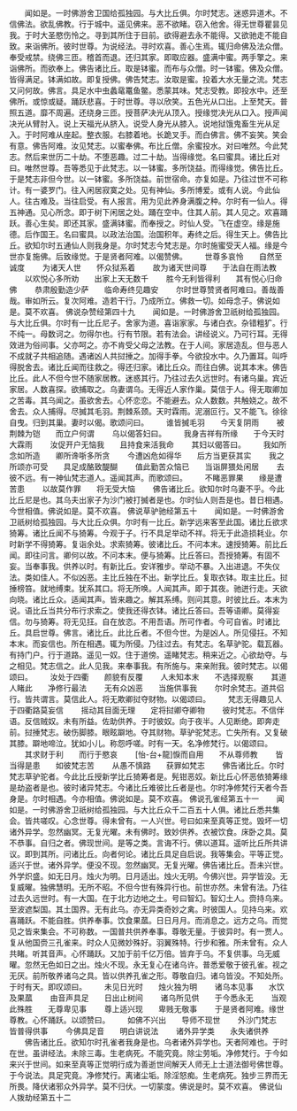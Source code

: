 <!-- { "loadSidebar": true } -->
　　闻如是。一时佛游舍卫国给孤独园。与大比丘俱。尔时梵志。迷惑异道术。不信佛法。欲乱佛教。行于城中。遥见佛来。恶不欲睹。窃入他舍。得无世尊瞿昙见我。于时大圣愍伤怜之。寻到其所住于目前。欲得避去永不能得。又欲驰走不能自致。来诣佛所。彼时世尊。为说经法。寻时欢喜。善心生焉。辄归命佛及法众僧。奉受戒禁。绕佛三匝。稽首而退。还归其家。即取应器。盛满中蜜。两手擎之。来诣佛所。而欲奉上。佛告诸比丘。取是钵蜜。而布与众僧。时一钵蜜。佛及众僧。皆得满足。钵满如故。即复授佛。佛告梵志。汝取是蜜。投着大水无量之流。梵志又问何故。佛言。具足水中虫蠡鼋鼍鱼鳖。悉蒙其味。梵志受教。即投水中。还至佛所。或惊或疑。踊跃悲喜。于时世尊。寻以欣笑。五色光从口出。上至梵天。普照五道。靡不周遍。还绕身三匝。授菩萨决光从顶入。授缘觉决光从口入。授声闻决光从臂肘入。说上天福光从脐入。说受人身光从膝入。说地狱饿鬼畜生光从足入。于时阿难从座起。整衣服。右膝着地。长跪叉手。而白佛言。佛不妄笑。笑会有意。佛告阿难。汝见梵志。以蜜奉佛。布比丘僧。余蜜投水。对曰唯然。今此梵志。然后来世历二十劫。不堕恶趣。过二十劫。当得缘觉。名曰蜜具。诸比丘对曰。唯然世尊。吾等悉见于此梵志。以一钵蜜。多所饶益。而得缘觉。佛告比丘。于是梵志非但今世。以一钵蜜。多所饶益。前世宿命。亦复如是。乃往过世不可称计。有一婆罗门。往入闲居寂寞之处。见有神仙。多所博爱。或有人说。今此仙人。往古难及。当往启受。有人报言。用为见此养身满腹之种。尔时有一仙人。得五神通。见心所念。即于树下闲居之处。踊在空中。住其人前。其人见之。欢喜踊跃。善心生矣。即还其家。盛满钵蜜。而奉授之。时仙人受。飞在虚空。缘是施德。后作国王。名曰蜜具。以政法治国。治国积年。寿终之后。得生天上。佛告比丘。欲知尔时五通仙人则我身是。尔时梵志今梵志是。尔时施蜜受天人福。缘是今世亦复施佛。后致缘觉。于是贤者阿难。以偈赞佛。
　　世尊多哀怜　　自然至诚度
　　为诸天人世　　怀众狱系着
　　故为诸天世间尊　　于法自在雨法教
　　以欢悦心多所劝　　出家上天无数千
　　胜今无利皆得利　　其有悦心归命佛
　　恭肃殷勤造少萨　　临命寿终见趣安
　　尔时世尊赞贤者阿难曰。善哉善哉。审如所云。复次阿难。造若干行。乃成所立。佛救一切。如母念子。佛说如是。莫不欢喜。
佛说杂赞经第四十九
　　闻如是。一时佛游舍卫祇树给孤独园。与大比丘俱。尔时有一比丘尼子。舍家为道。喜诣家家。与诸白衣。杂错粗犷。行不纯一。母数诃之。勿得尔也。行有节限。若有法会。讲经说义。乃可行耳。无得效进为俗间事。父亦呵之。亦不肯受父母之法教。在于人间。家居造乱。但与恶人不成就子共相追随。遇诸凶人共挝捶之。加得手拳。今欲投水中。久乃置耳。叫呼得脱舍去。诸比丘闻而往救之。得还归家。诸比丘众。而往白佛。说其本末。佛告比丘。此人不但今世不随家居教。迷惑其行。乃往过去久远世时。有诸乌巢。宾近家居。人数喜探。欲捕取之。乌妻谓乌。无得近人家作巢。莫信于人。得无取卿加之苦毒。其乌闻之。虽欲舍去。心怀恋恋。不能避去。众人数数。共触娆之。故不舍去。众人捕得。尽搣其毛羽。荆棘系颈。天时霖雨。泥溺叵行。又不能飞。徐徐自曳。归到其巢。妻时以偈。歌颂问曰。
　　谁皆搣毛羽　　今天复阴雨
　　被荆棘为铠　　而立户何谓
　　乌以偈答妇曰。
　　我身吉祥有所缘　　于今天时大霖雨
　　汝促开户无恼我　　且持食来活我命
　　其妇以偈答曰。
　　我如所念如所造　　卿所谗哳多所贪
　　今遭凶危如得华　　后方当更获其实
　　我之所颂亦可受　　具足成酪致醍醐
　　值此勤苦众恼已　　当诣屏猥处闲居
　　去彼不远。有一神仙梵志道人。遥闻其声。而歌颂曰。
　　不睹恶罪果　　缘是遭苦患
　　以故莫作罪　　将无受大恼
　　佛告诸比丘。欲知尔时乌妻不乎。今此比丘尼是也。其乌夫出家子为沙门被打搣者是也。尔时仙人则吾是也。昔日相遇。今世相值。佛说如是。莫不欢喜。
佛说草驴驰经第五十
　　闻如是。一时佛游舍卫祇树给孤独园。与大比丘众俱。尔时有一比丘。新学远来客至此国。诸比丘欲求猗筹。诸比丘闻不与猗筹。今观于子。行不具足举动不祥。将无于此造损耗业。尔时新学不得猗筹。复诣余处。求索猗筹。彼诸比丘。不问本末。速授猗筹。前比丘闻。即往问言。卿何以故。不问本末。便与猗筹。比丘答曰。吾授猗筹。有固不妄。当奉事我。供养以时。有新比丘。安详雅步。举动不暴。入出进退。不失仪法。类如佳人。不似凶恶。主比丘独在不出。新学比丘。复取衣钵。取主比丘。挝捶榜笞。就地缚束。犹系其口。将无所唤。人闻其声。即于其夜。驰迸行走。天欲向晓。诸比丘众。适闻其声。皆来趣之。解其系缚。则问其意。时彼比丘。本末为说。语比丘当共分布行求索之。使我还得衣钵。诸比丘答曰。吾等语卿。莫得妄信。勿与猗筹。将无见抂。自在放恣。不用吾语。所可作者。今可自省。时诸比丘。具启世尊。佛言。诸比丘。此比丘者。不但今世。为是凶人。所见侵抂。不知本末。而妄信也。所在相遇。辄为所侵。乃往过去。有梵志。名草驴驼。载瓦器。有持门户。行于道路。遥见一奴。住于道傍。遥睹梵志。稍来近之。心欲劫夺。与之相见。梵志信之。此人见我。来奉事我。有所施与。来亲附我。彼时梵志。以偈颂曰。
　　汝处于四衢　　颜貌有反覆
　　人未知本末　　不选择观察
　　其道人睹此　　净修行最法
　　无有众凶恶　　当施供事我
　　尔时余梵志。道共侣行。皆共谓言。莫信此人。将无欺卿挝夺财物。以偈颂曰。
　　梵志无得趣见人　　于四衢路莫妄信
　　摇动其目面无理　　定将挝卿夺卿物
　　彼时梵志。不信伴语。反信贼奴。未有所益。佐助供养。于时彼奴。向于夜半。人见断绝。即奔走前。挝捶梵志。破伤脚膝。眼眩躃地。夺其财物。草驴驼梵志。亡失所有。又复破其膝。躃地啼泣。犹如小儿。称怨呼嗟。时有一天。名净修梵行。以偈颂曰。
　　其求财于利　　而行于愍哀
　　[怡-台+龍]悷而自用　　不从尊师教
　　皆当得是患　　如彼梵志苦
　　从愚不慎路　　获罪如梵志
　　佛告诸比丘。尔时梵志草驴驼者。今此比丘授新学比丘猗筹者是。髡钳恶奴。新比丘心怀恶依猗筹缘是劫盗者是也。彼时诸异梵志。今诸比丘难彼比丘者是也。尔时净修梵行天者今吾身是。尔时相遇。今亦相值。佛说如是。莫不欢喜。
佛说孔雀经第五十一
　　闻如是。一时佛游舍卫祇树给孤独园。与大比丘众千二百五十人俱。诸比丘悉共集会。皆共嗟叹。心念世尊。得未曾有。一人兴世。号曰如来至真等正觉。毁坏一切诸外异学。忽然幽冥。无复光曜。未有佛时。致妙供养。衣被饮食。床卧之具。莫不恭事。自归之者。佛现世间。是等之类。言诲不行。佛以道耳。遥听比丘所共讲议。即到其所。问诸比丘。向者何论。诸比丘具足自启说。我等集会。平等正觉。适兴于世。诸外异学。便没不现。忽然幽冥。无复光曜。佛告诸比丘。吾未兴世。外学炽盛。如无日月。烛火为明。日月适出。烛火无明。今佛兴世。异学皆没。无复威曜。独佛慧明。无所不昭。不但今世有殊异行也。前世亦然。未曾有法。乃往过去久远世时。有一大国。在于北方边地之土。号曰智幻。智幻土人。赍持乌来。至波遮梨国。其土国界。无有此乌。亦无异类奇妙之禽。时彼国人。见持乌来。欢喜踊跃。不能自胜。供养奉事。饮食果蓏。日日月月。而消息之。远方之乌。而觉见之皆来集会。不可称数。一国普共供养奉事。尊敬无量。于彼异时。有一贾人。复从他国赍三孔雀来。时众人见微妙殊好。羽翼殊特。行步和雅。所未曾有。众人共睹。听其音声。心怀踊跃。又加于前千亿万倍。皆弃于乌。不复供事。乌无威曜。忽然无色如日之出。烛火不现。永无复心在诸乌许。普悉爱敬于彼孔雀。视之无厌。前所敬养诸乌之具。皆以供养孔雀之形。尊敬自归。诸乌皆没。不知处所。于时有天。即叹颂曰。
　　未见日光时　　烛火独为明
　　诸乌本见事　　水饮及果蓏
　　由音声具足　　日出止树间
　　诸乌所见供　　于今悉永无
　　当观此殊胜　　无尊卑见事
　　尊上适兴现　　卑贱无敬事
　　于是贤者阿难。缘世尊教。心怀踊跃。以颂赞曰。
　　如佛不兴出　　导师不现世
　　外沙门梵志　　皆普得供事
　　今佛具足音　　明白讲说法
　　诸外异学类　　永失诸供养
　　佛告诸比丘。欲知尔时孔雀者我身是也。乌者诸外异学也。天者阿难也。于时在世。虽讲经法。未除三毒。生老病死。不能究竟。除尘劳垢。净修梵行。于今如来兴于世间。如来至真等正觉明行成为善逝世间解天人师无上士道法御号佛世尊。于今说法。具足究竟。净修梵行。离诸尘垢。除淫怒痴。生老病死。独步三界而无所畏。降伏诸邪众外异学。莫不归伏。一切蒙度。佛说是时。莫不欢喜。
佛说仙人拨劫经第五十二
